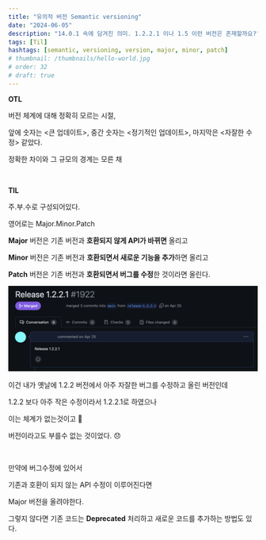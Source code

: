 ```yaml
---
title: "유의적 버전 Semantic versioning"
date: "2024-06-05"
description: "14.0.1 속에 담겨진 의미. 1.2.2.1 이나 1.5 이런 버전은 존재할까요?"
tags: [Til]
hashtags: [semantic, versioning, version, major, minor, patch]
# thumbnail: /thumbnails/hello-world.jpg
# order: 32
# draft: true
---
```


**OTL**

버전 체계에 대해 정확히 모르는 시절,

앞에 숫자는 <큰 업데이트>, 중간 숫자는 <정기적인 업데이트>, 마지막은 <자잘한 수정> 같았다.

정확한 차이와 그 규모의 경계는 모른 채

<br/>

**TIL**

주.부.수로 구성되어있다.

영어로는 Major.Minor.Patch

**Major** 버전은 기존 버전과 **호환되지 않게 API가 바뀌면** 올리고

**Minor** 버전은 기존 버전과 **호환되면서 새로운 기능을 추가**하면 올리고

**Patch** 버전은 기존 버전과 **호환되면서 버그를 수정**한 것이라면 올린다.

<img src="./images/24-06-05-1.png" alt="version"/>

이건 내가 옛날에 1.2.2 버전에서 아주 자잘한 버그를 수정하고 올린 버전인데

1.2.2 보다 아주 작은 수정이라서 1.2.2.1로 하였으나

이는 체계가 없는것이고 🥲

버전이라고도 부를수 없는 것이었다. 😞

<br/>

만약에 버그수정에 있어서

기존과 호환이 되지 않는 API 수정이 이루어진다면

Major 버전을 올려야한다.

그렇지 않다면 기존 코드는 **Deprecated** 처리하고 새로운 코드를 추가하는 방법도 있다.
